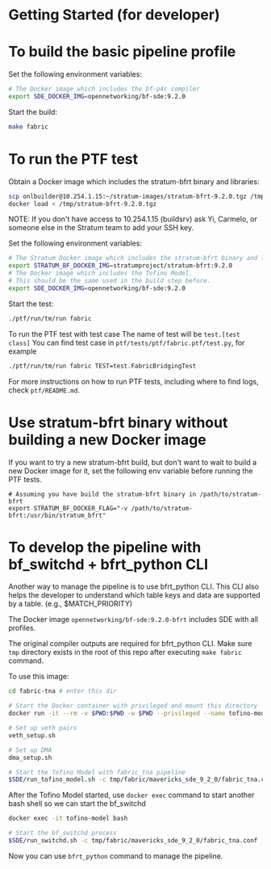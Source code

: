 Getting Started (for developer)
====

# To build the basic pipeline profile

Set the following environment variables:

```bash
# The Docker image which includes the bf-p4c compiler
export SDE_DOCKER_IMG=opennetworking/bf-sde:9.2.0
```

Start the build:

```bash
make fabric
```

# To run the PTF test

Obtain a Docker image which includes the stratum-bfrt binary and libraries:

```bash
scp onlbuilder@10.254.1.15:~/stratum-images/stratum-bfrt-9.2.0.tgz /tmp
docker load < /tmp/stratum-bfrt-9.2.0.tgz
```

NOTE: If you don't have access to 10.254.1.15 (buildsrv) ask Yi, Carmelo, or someone else in the Stratum team to add your SSH key.

Set the following environment variables:

```bash
# The Stratum Docker image which includes the stratum-bfrt binary and libraries
export STRATUM_BF_DOCKER_IMG=stratumproject/stratum-bfrt:9.2.0
# The Docker image which includes the Tofino Model.
# This should be the same used in the build step before.
export SDE_DOCKER_IMG=opennetworking/bf-sde:9.2.0
```

Start the test:

```bash
./ptf/run/tm/run fabric
```

To run the PTF test with test case
The name of test will be `test.[test class]`
You can find test case in `ptf/tests/ptf/fabric.ptf/test.py`, for example

```bash
./ptf/run/tm/run fabric TEST=test.FabricBridgingTest
```

For more instructions on how to run PTF tests, including where to
find logs, check `ptf/README.md`.

# Use stratum-bfrt binary without building a new Docker image

If you want to try a new stratum-bfrt build, but don't want to wait to build
a new Docker image for it, set the following env variable before running the PTF tests.

```
# Assuming you have build the stratum-bfrt binary in /path/to/stratum-bfrt
export STRATUM_BF_DOCKER_FLAG="-v /path/to/stratum-bfrt:/usr/bin/stratum_bfrt"
```

# To develop the pipeline with bf_switchd + bfrt_python CLI

Another way to manage the pipeline is to use bfrt_python CLI. This CLI also helps the developer to understand which table keys and data are supported by a table. (e.g., $MATCH_PRIORITY)

The Docker image `opennetworking/bf-sde:9.2.0-bfrt` includes SDE with all profiles.

The original compiler outputs are required for bfrt_python CLI.
Make sure `tmp` directory exists in the root of this repo after executing `make fabric` command.

To use this image:

```bash
cd fabric-tna # enter this dir

# Start the Docker container with privileged and mount this directory
docker run -it --rm -v $PWD:$PWD -w $PWD --privileged --name tofino-model opennetworking/bf-sde:9.2.0-bfrt

# Set up veth pairs
veth_setup.sh

# Set up DMA
dma_setup.sh

# Start the Tofino Model with fabric_tna pipeline
$SDE/run_tofino_model.sh -c tmp/fabric/mavericks_sde_9_2_0/fabric_tna.conf -p fabric_tna
```

After the Tofino Model started, use `docker exec` command to start another bash shell so we can start the bf_switchd

```bash
docker exec -it tofino-model bash

# Start the bf_switchd process
$SDE/run_switchd.sh -c tmp/fabric/mavericks_sde_9_2_0/fabric_tna.conf
```

Now you can use `bfrt_python` command to manage the pipeline.
